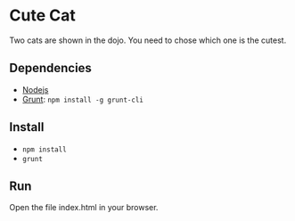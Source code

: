 # Cute Cat

Two cats are shown in the dojo. You need to chose which one is the cutest.

## Dependencies
* [Nodejs](http://nodejs.org/)
* [Grunt](http://gruntjs.com/getting-started): `npm install -g grunt-cli`

## Install
* `npm install`
* `grunt`

## Run
Open the file index.html in your browser.